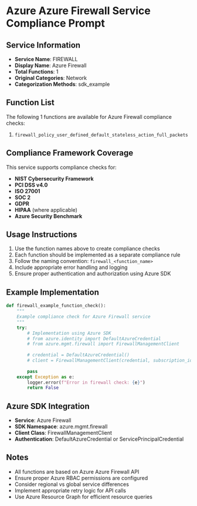 # Azure Azure Firewall Service Compliance Prompt

## Service Information
- **Service Name**: FIREWALL
- **Display Name**: Azure Firewall
- **Total Functions**: 1
- **Original Categories**: Network
- **Categorization Methods**: sdk_example

## Function List
The following 1 functions are available for Azure Firewall compliance checks:

1. `firewall_policy_user_defined_default_stateless_action_full_packets`


## Compliance Framework Coverage
This service supports compliance checks for:
- **NIST Cybersecurity Framework**
- **PCI DSS v4.0**
- **ISO 27001**
- **SOC 2**
- **GDPR**
- **HIPAA** (where applicable)
- **Azure Security Benchmark**

## Usage Instructions
1. Use the function names above to create compliance checks
2. Each function should be implemented as a separate compliance rule
3. Follow the naming convention: `firewall_<function_name>`
4. Include appropriate error handling and logging
5. Ensure proper authentication and authorization using Azure SDK

## Example Implementation
```python
def firewall_example_function_check():
    """
    Example compliance check for Azure Firewall service
    """
    try:
        # Implementation using Azure SDK
        # from azure.identity import DefaultAzureCredential
        # from azure.mgmt.firewall import FirewallManagementClient
        
        # credential = DefaultAzureCredential()
        # client = FirewallManagementClient(credential, subscription_id)
        
        pass
    except Exception as e:
        logger.error(f"Error in firewall check: {e}")
        return False
```

## Azure SDK Integration
- **Service**: Azure Firewall
- **SDK Namespace**: azure.mgmt.firewall
- **Client Class**: FirewallManagementClient
- **Authentication**: DefaultAzureCredential or ServicePrincipalCredential

## Notes
- All functions are based on Azure Azure Firewall API
- Ensure proper Azure RBAC permissions are configured
- Consider regional vs global service differences
- Implement appropriate retry logic for API calls
- Use Azure Resource Graph for efficient resource queries
